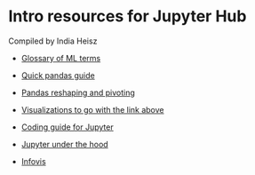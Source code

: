 # Intro resources for Jupyter Hub

Compiled by India Heisz

* [Glossary of ML terms](http://dataplot.co)
* [Quick pandas guide](https://pandas.pydata.org/pandas-docs/stable/10min.html)
* [Pandas reshaping and
  pivoting](https://pandas.pydata.org/pandas-docs/stable/reshaping.html)
* [Visualizations to go with the link
  above](http://jalammar.github.io/visualizing-pandas-pivoting-and-reshaping/)

* [Coding guide for Jupyter](https://training.callysto.ca/coding)
* [Jupyter under the
  hood](https://training.callysto.ca/coding/jupyter-under-the-hood)
* [Infovis](https://training.callysto.ca/information-visualization)
